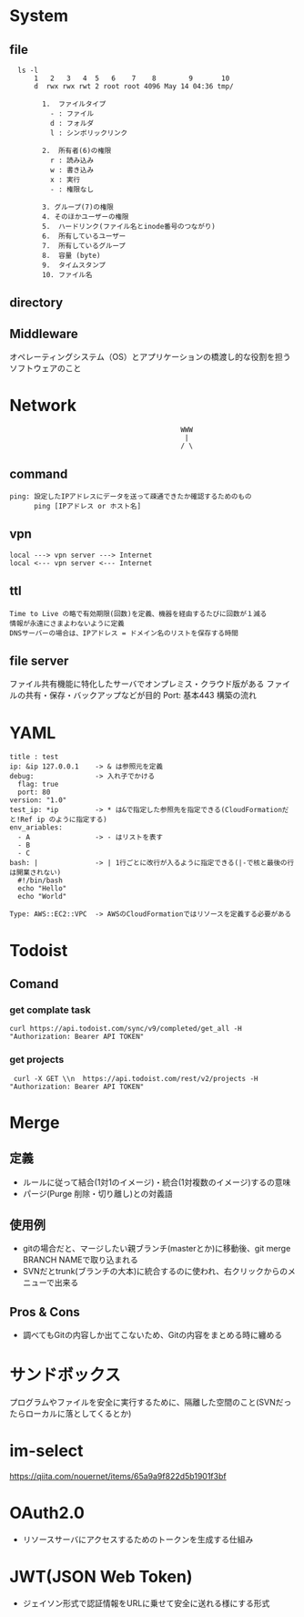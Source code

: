 # System

## file

```
  ls -l
      1   2   3   4  5   6    7    8        9       10
      d  rwx rwx rwt 2 root root 4096 May 14 04:36 tmp/
    
        1.  ファイルタイプ
          - : ファイル
          d : フォルダ
          l : シンボリックリンク

        2.  所有者(6)の権限
          r : 読み込み
          w : 書き込み
          x : 実行
          - : 権限なし

        3. グループ(7)の権限
        4. そのほかユーザーの権限
        5.  ハードリンク(ファイル名とinode番号のつながり)
        6.  所有しているユーザー
        7.  所有しているグループ
        8.  容量 (byte)
        9.  タイムスタンプ
        10. ファイル名
```

## directory

## Middleware
オペレーティングシステム（OS）とアプリケーションの橋渡し的な役割を担うソフトウェアのこと

# Network
                                              WWW        
                                               |
                                              / \   

## command
    ping: 設定したIPアドレスにデータを送って疎通できたか確認するためのもの
          ping [IPアドレス or ホスト名]
         
## vpn
    local ---> vpn server ---> Internet
    local <--- vpn server <--- Internet

## ttl
    Time to Live の略で有効期限(回数)を定義、機器を経由するたびに回数が１減る
    情報が永遠にさまよわないように定義
    DNSサーバーの場合は、IPアドレス = ドメイン名のリストを保存する時間

## file server
   ファイル共有機能に特化したサーバでオンプレミス・クラウド版がある
   ファイルの共有・保存・バックアップなどが目的
   Port: 基本443
   構築の流れ


# YAML
    title : test
    ip: &ip 127.0.0.1    -> & は参照元を定義
    debug:               -> 入れ子でかける
      flag: true
      port: 80
    version: "1.0"
    test_ip: *ip         -> * は&で指定した参照先を指定できる(CloudFormationだと!Ref ip のように指定する)
    env_ariables:
      - A                -> - はリストを表す
      - B
      - C
    bash: |              -> | 1行ごとに改行が入るように指定できる(|-で核と最後の行は開業されない)
      #!/bin/bash
      echo "Hello"
      echo "World"

    Type: AWS::EC2::VPC  -> AWSのCloudFormationではリソースを定義する必要がある   
    

# Todoist

## Comand

### get complate task
    curl https://api.todoist.com/sync/v9/completed/get_all -H "Authorization: Bearer API TOKEN"

### get projects
     curl -X GET \\n  https://api.todoist.com/rest/v2/projects -H "Authorization: Bearer API TOKEN"

# 

# Merge
## 定義
- ルールに従って結合(1対1のイメージ)・統合(1対複数のイメージ)するの意味
- パージ(Purge 削除・切り離し)との対義語

## 使用例
- gitの場合だと、マージしたい親ブランチ(masterとか)に移動後、git merge BRANCH NAMEで取り込まれる
- SVNだとtrunk(ブランチの大本)に統合するのに使われ、右クリックからのメニューで出来る

## Pros & Cons
 - 調べてもGitの内容しか出てこないため、Gitの内容をまとめる時に纏める


# サンドボックス
プログラムやファイルを安全に実行するために、隔離した空間のこと(SVNだったらローカルに落としてくるとか)

# im-select
https://qiita.com/nouernet/items/65a9a9f822d5b1901f3bf

# OAuth2.0
-  リソースサーバにアクセスするためのトークンを生成する仕組み

# JWT(JSON Web Token)
- ジェイソン形式で認証情報をURLに乗せて安全に送れる様にする形式